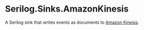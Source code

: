 # Serilog.Sinks.AmazonKinesis

A Serilog sink that writes events as documents to [Amazon Kinesis](http://aws.amazon.com/kinesis/).
